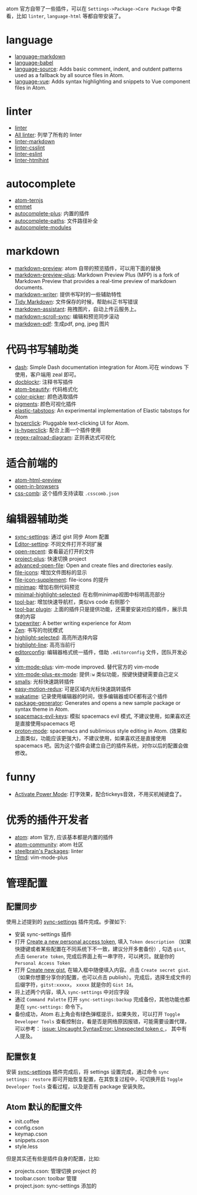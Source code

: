 atom 官方自带了一些插件，可以在 `Settings->Package->Core Package` 中查看，比如 `linter`, `language-html` 等都自带安装了。

# language

- [language-markdown](https://atom.io/packages/language-markdown)
- [language-babel](https://atom.io/packages/language-babel)
- [language-source](https://atom.io/packages/language-source): Adds basic comment, indent, and outdent patterns used as a fallback by all source files in Atom.
- [language-vue](https://atom.io/packages/language-vue): Adds syntax highlighting and snippets to Vue component files in Atom.

# linter

- [linter](https://atom.io/packages/linter)
- [All linter](http://atomlinter.github.io/): 列举了所有的 linter
- [linter-markdown](https://atom.io/packages/linter-markdown)
- [linter-csslint](https://atom.io/packages/linter-csslint)
- [linter-eslint](https://atom.io/packages/linter-eslint)
- [linter-htmlhint](https://atom.io/packages/linter-htmlhint)

# autocomplete

- [atom-ternjs](https://atom.io/packages/atom-ternjs)
- [emmet](https://atom.io/packages/emmet)
- [autocomplete-plus](https://atom.io/packages/autocomplete-plus): 内置的插件
- [autocomplete-paths](https://atom.io/packages/autocomplete-paths): 文件路径补全
- [autocomplete-modules](https://atom.io/packages/autocomplete-modules)

# markdown

- [markdown-preview](https://atom.io/packages/markdown-preview): atom 自带的预览插件，可以用下面的替换
- [markdown-preview-plus](https://atom.io/packages/markdown-preview-plus): Markdown Preview Plus (MPP) is a fork of Markdown Preview that provides a real-time preview of markdown documents.
- [markdown-writer](https://atom.io/packages/markdown-writer): 提供书写时的一些辅助特性
- [Tidy Markdown](https://atom.io/packages/tidy-markdown): 文件保存的时候，帮助纠正书写错误
- [markdown-assistant](https://atom.io/packages/markdown-assistant): 拖拽图片，自动上传云服务上。
- [markdown-scroll-sync](https://atom.io/packages/markdown-scroll-sync): 编辑和预览同步滚动
- [markdown-pdf](https://atom.io/packages/markdown-pdf): 生成pdf, png, jpeg 图片

# 代码书写辅助类

- [dash](https://atom.io/packages/dash): Simple Dash documentation integration for Atom.可在 windows 下使用，客户端用 zeal 即可。
- [docblockr](https://atom.io/packages/docblockr): 注释书写插件
- [atom-beautify](https://atom.io/packages/atom-beautify): 代码格式化
- [color-picker](https://atom.io/packages/color-picker): 颜色选取插件
- [pigments](https://atom.io/packages/pigments): 颜色可视化插件
- [elastic-tabstops](https://atom.io/packages/elastic-tabstops): An experimental implementation of Elastic tabstops for Atom
- [hyperclick](https://atom.io/packages/hyperclick): Pluggable text-clicking UI for Atom.
- [js-hyperclick](https://atom.io/packages/js-hyperclick): 配合上面一个插件使用
- [regex-railroad-diagram](https://atom.io/packages/regex-railroad-diagram): 正则表达式可视化

# 适合前端的

- [atom-html-preview](https://atom.io/packages/atom-html-preview)
- [open-in-browsers](https://atom.io/packages/open-in-browsers)
- [css-comb](https://atom.io/packages/css-comb): 这个插件支持读取 `.csscomb.json`

# 编辑器辅助类

- [sync-settings](https://atom.io/packages/sync-settings): 通过 gist 同步 Atom 配置
- [Editor-setting](https://atom.io/packages/editor-settings): 不同文件打开不同扩展
- [open-recent](https://atom.io/packages/open-recent): 查看最近打开的文件
- [project-plus](https://atom.io/packages/project-plus): 快速切换 project
- [advanced-open-file](https://atom.io/packages/advanced-open-file): Open and create files and directories easily.
- [file-icons](https://atom.io/packages/file-icons): 增加文件图标的显示
- [file-icon-supplement](https://atom.io/packages/file-icon-supplement): file-icons 的提升
- [minimap](https://atom.io/packages/minimap): 增加右侧代码预览
- [minimal-highlight-selected](https://atom.io/packages/minimap-highlight-selected): 在右侧minimap视图中标明高亮部分
- [tool-bar](https://atom.io/packages/tool-bar): 增加快速导航栏，类似vs code 右侧那个
- [tool-bar plugin](https://atom.io/packages/search?utf8=%E2%9C%93&q=keyword%3Atool-bar): 上面的插件只是提供功能，还需要安装对应的插件，展示具体的内容
- [typewriter](https://atom.io/packages/typewriter): A better writing experience for Atom
- [Zen](https://atom.io/packages/Zen): 书写的勿扰模式
- [highlight-selected](https://atom.io/packages/highlight-selected): 高亮所选择内容
- [highlight-line](https://atom.io/packages/highlight-line): 高亮当前行
- [editorconfig](https://atom.io/packages/editorconfig): 编辑器格式统一插件，借助 `.editorconfig` 文件，团队开发必备
- [vim-mode-plus](https://atom.io/packages/vim-mode-plus): vim-mode improved. 替代官方的 vim-mode
- [vim-mode-plus-ex-mode](https://atom.io/packages/vim-mode-plus-ex-mode): 提供`:w` 类似功能，按键快捷键需要自己定义
- [smalls](https://atom.io/packages/smalls): 光标快速跳转插件
- [easy-motion-redux](https://atom.io/packages/easy-motion-redux): 可是区域内光标快速跳转插件
- [wakatime](https://atom.io/packages/wakatime): 记录使用编辑器的时间，很多编辑器或IDE都有这个插件
- [package-generator](https://atom.io/packages/package-generator): Generates and opens a new sample package or syntax theme in Atom.
- [spacemacs-evil-keys](https://atom.io/packages/spacemacs-evil-keys): 模拟 spacemacs evil 模式, 不建议使用，如果喜欢还是直接使用spacemacs 吧
- [proton-mode](https://atom.io/packages/proton-mode): spacemacs and sublimious style editing in Atom. (效果和上面类似，功能应该更强大)，不建议使用，如果喜欢还是直接使用spacemacs 吧。因为这个插件会建立自己的插件系统，对你以后的配置会做修改。

# funny

- [Activate Power Mode](https://github.com/JoelBesada/activate-power-mode): 打字效果，配合tickeys音效，不用买机械键盘了。

# 优秀的插件开发者

- [atom](https://atom.io/users/atom): atom 官方, 应该基本都是内置的插件
- [atom-community](https://atom.io/users/atom-community): atom 社区
- [steelbrain's Packages](https://atom.io/users/steelbrain/packages): linter
- [t9md](https://atom.io/users/t9md): vim-mode-plus


# 管理配置
## 配置同步
使用上述提到的 [sync-settings](https://atom.io/packages/sync-settings) 插件完成。步骤如下:

- 安装 sync-settings 插件
- 打开 [Create a new personal access token](https://github.com/settings/tokens/new), 填入 `Token description` （如果快捷键或者某些配置在不同系统下不一致，建议分开多套备份）, 勾选 `gist`, 点击 `Generate token`, 完成后界面上有一串字符，可以拷贝。就是你的 `Personal Access Token`
- 打开 [Create new gist](https://gist.github.com/), 在输入框中随便填入内容。点击 `Create secret gist`. （如果你想要分享你的配置，也可以点击 publish）。完成后，选择生成文件的后缀字符，`gitst:xxxxx`， `xxxxx` 就是你的 `Gist Id`。
- 将上述两个内容，填入 `sync-settings` 中对应字段
- 通过 `Command Palette` 打开 `sync-settings:backup` 完成备份，其他功能也都是在 `sync-settings:` 命令下。
- 备份成功，Atom 右上角会有绿色弹框提示，如果失败，可以打开 `Toggle Developer Tools` 查看控制台，看是否是网络原因报错，可能需要设置代理，可以参考： [issue: Uncaught SyntaxError: Unexpected token c ](https://github.com/atom-community/sync-settings/issues/273) ， 其中有人提及。


## 配置恢复
安装 [sync-settings](https://atom.io/packages/sync-settings) 插件完成后，将 settings 设置完成，通过命令 `sync settings: restore` 即可开始恢复配置，在其恢复过程中，可切换开启 `Toggle Developer Tools` 查看过程，以及是否有 package 安装失败。


## Atom 默认的配置文件
- init.coffee
- config.cson
- keymap.cson
- snippets.cson
- style.less

但是其实还有些是插件自身的配置，比如:

- projects.cson: 管理切换 project 的
- toolbar.cson: toolbar 管理
- project.json: sync-settings 添加的